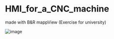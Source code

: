 # HMI_for_a_CNC_machine
made with B&amp;R mappView (Exercise for university)

![image](https://user-images.githubusercontent.com/77236323/208772853-551136dc-cec5-4df2-ab93-36767b110f01.png)


